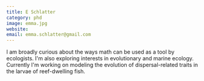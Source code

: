 ```yaml
---
title: E Schlatter
category: phd
image: emma.jpg
website:
email: emma.schlatter@gmail.com
---
```


I am broadly curious about the ways math can be used as a tool by ecologists. I'm also exploring interests in evolutionary and marine ecology. Currently I'm working on modeling the evolution of dispersal-related traits in the larvae of reef-dwelling fish.


